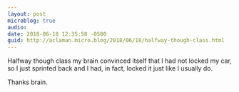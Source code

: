 ```yaml
---
layout: post
microblog: true
audio: 
date: 2018-06-18 12:35:58 -0500
guid: http://aclaman.micro.blog/2018/06/18/halfway-though-class.html
---
```

Halfway though class my brain convinced itself that I had not locked my car, so I just sprinted back and I had, in fact, locked it just like I usually do.

Thanks brain.
